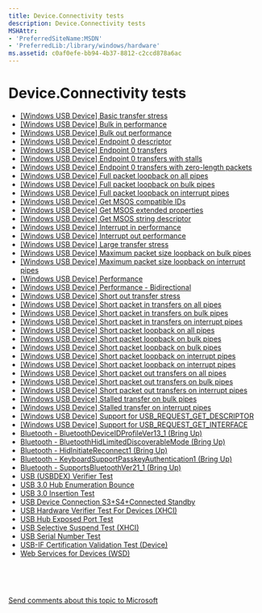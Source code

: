 ```yaml
---
title: Device.Connectivity tests
description: Device.Connectivity tests
MSHAttr:
- 'PreferredSiteName:MSDN'
- 'PreferredLib:/library/windows/hardware'
ms.assetid: c0af0efe-bb94-4b37-8812-c2ccd878a6ac
---
```


# Device.Connectivity tests


-   [\[Windows USB Device\] Basic transfer stress](0a0674eb-92d9-4e20-a4f4-2dee3fb5c10f.md)
-   [\[Windows USB Device\] Bulk in performance](bde9aad5-69f8-4779-bd00-4d6325e13891.md)
-   [\[Windows USB Device\] Bulk out performance](f96c3cf0-aa8e-437c-abec-d439a49365c4.md)
-   [\[Windows USB Device\] Endpoint 0 descriptor](24bf72f8-980a-465f-b0d3-4f4074a479e2.md)
-   [\[Windows USB Device\] Endpoint 0 transfers](8361faa7-e9ee-4162-a028-600087705ca2.md)
-   [\[Windows USB Device\] Endpoint 0 transfers with stalls](82d87905-1591-45d5-8521-cb20353c1be5.md)
-   [\[Windows USB Device\] Endpoint 0 transfers with zero-length packets](69a003bc-0691-4449-93b0-e1ef738d71cd.md)
-   [\[Windows USB Device\] Full packet loopback on all pipes](d3ced15c-9486-4482-b351-30c8c54e7c03.md)
-   [\[Windows USB Device\] Full packet loopback on bulk pipes](d2944559-85c0-40f7-adc3-6f0895528e2d.md)
-   [\[Windows USB Device\] Full packet loopback on interrupt pipes](d36a0fda-2af5-4ea6-a105-f6c20ee851aa.md)
-   [\[Windows USB Device\] Get MSOS compatible IDs](f25108a4-8889-4e81-b03c-0195da18dbd1.md)
-   [\[Windows USB Device\] Get MSOS extended properties](8f085730-141a-41a2-8fb6-679baba5f62a.md)
-   [\[Windows USB Device\] Get MSOS string descriptor](e9c412e2-67ee-4e51-9477-8681c4e93051.md)
-   [\[Windows USB Device\] Interrupt in performance](f27ac42d-5d78-4abb-a97a-94e43dfbdd48.md)
-   [\[Windows USB Device\] Interrupt out performance](67acb4e9-2b75-4bb2-80a8-11ac39f67e51.md)
-   [\[Windows USB Device\] Large transfer stress](4643001b-ca53-4b18-a011-364f2566ea03.md)
-   [\[Windows USB Device\] Maximum packet size loopback on bulk pipes](d1751aa8-8681-461a-a395-62b2bc5bdee6.md)
-   [\[Windows USB Device\] Maximum packet size loopback on interrupt pipes](adf6663a-5842-40a4-9514-70ba7364a355.md)
-   [\[Windows USB Device\] Performance](9cebed32-c87e-474b-81ce-341a9fed1e00.md)
-   [\[Windows USB Device\] Performance - Bidirectional](9f5e2fd0-9b74-4080-a09d-492d691e288b.md)
-   [\[Windows USB Device\] Short out transfer stress](8358de6a-5fad-4455-850a-c72fb210c82a.md)
-   [\[Windows USB Device\] Short packet in transfers on all pipes](9cd8b529-9a8c-4fb8-bb74-8d9ecbee551f.md)
-   [\[Windows USB Device\] Short packet in transfers on bulk pipes](2522de20-146e-40c2-803e-d7ca800374a9.md)
-   [\[Windows USB Device\] Short packet in transfers on interrupt pipes](cff9af15-7982-4248-be31-7a94d24a3488.md)
-   [\[Windows USB Device\] Short packet loopback on all pipes](eab895b4-0fed-433b-b894-922c53419200.md)
-   [\[Windows USB Device\] Short packet loopback on bulk pipes](51481a78-9ee6-405c-af47-85b3b41f3fd9.md)
-   [\[Windows USB Device\] Short packet loopback on bulk pipes](904c6bb2-3441-4474-af05-378e87835e46.md)
-   [\[Windows USB Device\] Short packet loopback on interrupt pipes](01759e9b-9b6a-469e-9197-7623f096ad06.md)
-   [\[Windows USB Device\] Short packet loopback on interrupt pipes](08ceb293-967a-4f68-8a55-ed460decce26.md)
-   [\[Windows USB Device\] Short packet out transfers on all pipes](bcdf119a-5b49-471c-b1af-03ae0b658705.md)
-   [\[Windows USB Device\] Short packet out transfers on bulk pipes](c003b712-e5fe-4f24-83e6-620126816ff1.md)
-   [\[Windows USB Device\] Short packet out transfers on interrupt pipes](8b076c77-af6d-444c-a2b5-90416ca2bea9.md)
-   [\[Windows USB Device\] Stalled transfer on bulk pipes](4be2a62e-b5d2-407f-be45-8f9680f6dda7.md)
-   [\[Windows USB Device\] Stalled transfer on interrupt pipes](efe6187c-2a1e-41d1-90a5-82f0c786ac37.md)
-   [\[Windows USB Device\] Support for USB\_REQUEST\_GET\_DESCRIPTOR](cddb8c4b-31ce-472c-9e83-24128a02c4e3.md)
-   [\[Windows USB Device\] Support for USB\_REQUEST\_GET\_INTERFACE](a136014a-3946-4c36-a802-38debe1127e6.md)
-   [Bluetooth - BluetoothDeviceIDProfileVer13\_1 (Bring Up)](865d28e3-a84a-49db-b755-4fd606e4c508.md)
-   [Bluetooth - BluetoothHidLimitedDiscoverableMode (Bring Up)](950da6ae-fffb-42b1-9b5c-56e27a1c10b2.md)
-   [Bluetooth - HidInitiateReconnect1 (Bring Up)](39c3c500-5d68-4a94-b114-bc3232ec609d.md)
-   [Bluetooth - KeyboardSupportPasskeyAuthentication1 (Bring Up)](79cd2a1f-0651-484f-901e-aaccd831e4fe.md)
-   [Bluetooth - SupportsBluetoothVer21\_1 (Bring Up)](9af9919e-8a0c-4210-aef6-3a6ef2201446.md)
-   [USB (USBDEX) Verifier Test](ac8f8d7d-b057-4d62-9602-8551aaf943fc.md)
-   [USB 3.0 Hub Enumeration Bounce](202cba32-fa22-4cbb-9359-e881b1f949ae.md)
-   [USB 3.0 Insertion Test](6a193c3a-d18b-468b-92bd-77166266a2df.md)
-   [USB Device Connection S3+S4+Connected Standby](4e35cd21-a1dd-4cfa-be2d-1a9c9d6a1fef.md)
-   [USB Hardware Verifier Test For Devices (XHCI)](e23dceb6-a3d4-41ee-abe7-ac2a9a498988.md)
-   [USB Hub Exposed Port Test](68f6e04f-4b7f-4548-9562-db9d46105554.md)
-   [USB Selective Suspend Test (XHCI)](ac1599fe-ed1f-4f29-9a57-01896c3d7db5.md)
-   [USB Serial Number Test](0f2d5113-cf70-4cda-8afc-b7005d1e2739.md)
-   [USB-IF Certification Validation Test (Device)](eaccaddf-d3dc-4d05-9d04-bf2549a54cbd.md)
-   [Web Services for Devices (WSD)](81242753-2559-474c-9dd2-3b44debd6b38.md)

 

 

[Send comments about this topic to Microsoft](mailto:wsddocfb@microsoft.com?subject=Documentation%20feedback%20%5Bp_hlk_test\p_hlk_test%5D:%20Device.Connectivity%20tests%20%20RELEASE:%20%288/29/2017%29&body=%0A%0APRIVACY%20STATEMENT%0A%0AWe%20use%20your%20feedback%20to%20improve%20the%20documentation.%20We%20don't%20use%20your%20email%20address%20for%20any%20other%20purpose,%20and%20we'll%20remove%20your%20email%20address%20from%20our%20system%20after%20the%20issue%20that%20you're%20reporting%20is%20fixed.%20While%20we're%20working%20to%20fix%20this%20issue,%20we%20might%20send%20you%20an%20email%20message%20to%20ask%20for%20more%20info.%20Later,%20we%20might%20also%20send%20you%20an%20email%20message%20to%20let%20you%20know%20that%20we've%20addressed%20your%20feedback.%0A%0AFor%20more%20info%20about%20Microsoft's%20privacy%20policy,%20see%20http://privacy.microsoft.com/en-us/default.aspx. "Send comments about this topic to Microsoft")




